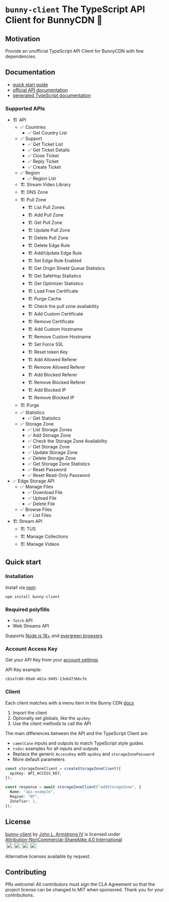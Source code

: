 # `bunny-client` The TypeScript API Client for BunnyCDN 🐰

## Motivation

Provide an unofficial TypeScript API Client for BunnyCDN with few dependencies.

## Documentation

- [quick start guide](https://github.com/jlarmstrongiv/bunny-client#quick-start)
- [official API documentation](https://docs.bunny.net/docs)
- [generated TypeScript documentation](https://bunny-client.surge.sh)

<!-- Better documentation in comments than the official api! -->

### Supported APIs

<!--

- TODO: link each client to the official documentation like `defineConfig` from Astro

- use the unofficial api to take note of warnings and default values https://toshy.github.io/BunnyNet-PHP/edge-storage-api/#reference

- private apis
  - abuse and dmca endpoint
    - https://toshy.github.io/BunnyNet-PHP/base-api/#abuse-case
    - https://github.com/ToshY/BunnyNet-PHP/issues/55
  - billing
    - https://toshy.github.io/BunnyNet-PHP/base-api/#billing
    - https://github.com/ToshY/BunnyNet-PHP/issues/34
    - https://github.com/ToshY/BunnyNet-PHP/issues/58
  - compute
    - https://toshy.github.io/BunnyNet-PHP/base-api/#compute
    - https://docs.bunny.net/reference/computeedgescriptpublic_addscript
  - drm certificates
    - https://toshy.github.io/BunnyNet-PHP/base-api/#drm-certificate
  - user
    - https://toshy.github.io/BunnyNet-PHP/base-api/#user
    - https://docs.bunny.net/reference/userpublic_index
    - https://docs.bunny.net/reference/userpublic_dpa
  - api keys
    - https://docs.bunny.net/reference/apikeypublic_listapikeys
    - https://web.archive.org/web/20230428220030/https://docs.bunny.net/reference/apikeypublic_listapikeys
  - other
    - https://toshy.github.io/BunnyNet-PHP/image-processing/
    - https://toshy.github.io/BunnyNet-PHP/token-authentication/
    - https://github.com/BunnyWay/BunnyCDN.TokenAuthentication/blob/master/nodejs/token.js
  - documentation vs api reference https://docs.bunny.net/docs/cdn-logging
  - optimizer
    - https://support.bunny.net/hc/en-us/articles/360027448392-Bunny-Optimizer-Engine-Documentation
    - https://docs.bunny.net/docs/stream-image-processing

  - consider writing a surge.sh cli alternative
  - consider a react-query client
  - consider nextjs examples
  - documentation site https://nextra.site/

  - tus https://docs.bunny.net/reference/tus-resumable-uploads
    - https://www.npmjs.com/package/tus-js-client
    - https://www.npmjs.com/package/tus
    - https://www.npmjs.com/package/use-tus
    - https://www.npmjs.com/package/@uppy/tus

-->

- 🏗️ API
  - ✅ Countries
    - ✅ Get Country List
  - ✅ Support
    - ✅ Get Ticket List
    - ✅ Get Ticket Details
    - ✅ Close Ticket
    - ✅ Reply Ticket
    - ✅ Create Ticket
  - ✅ Region
    - ✅ Region List
  - 🏗️ Stream Video Library
  - 🏗️ DNS Zone
  - 🏗️ Pull Zone
    - 🏗️ List Pull Zones
    - 🏗️ Add Pull Zone
    - 🏗️ Get Pull Zone
    - 🏗️ Update Pull Zone
    - 🏗️ Delete Pull Zone
    - 🏗️ Delete Edge Rule
    - 🏗️ Add/Update Edge Rule
    - 🏗️ Set Edge Rule Enabled
    - 🏗️ Get Origin Shield Queue Statistics
    - 🏗️ Get SafeHop Statistics
    - 🏗️ Get Optimizer Statistics
    - 🏗️ Load Free Certificate
    - 🏗️ Purge Cache
    - 🏗️ Check the pull zone availability
    - 🏗️ Add Custom Certificate
    - 🏗️ Remove Certificate
    - 🏗️ Add Custom Hostname
    - 🏗️ Remove Custom Hostname
    - 🏗️ Set Force SSL
    - 🏗️ Reset token Key
    - 🏗️ Add Allowed Referer
    - 🏗️ Remove Allowed Referer
    - 🏗️ Add Blocked Referer
    - 🏗️ Remove Blocked Referer
    - 🏗️ Add Blocked IP
    - 🏗️ Remove Blocked IP
  - 🏗️ Purge
  - ✅ Statistics
    - ✅ Get Statistics
  - ✅ Storage Zone
    - ✅ List Storage Zones
    - ✅ Add Storage Zone
    - ✅ Check the Storage Zone Availability
    - ✅ Get Storage Zone
    - ✅ Update Storage Zone
    - ✅ Delete Storage Zone
    - ✅ Get Storage Zone Statistics
    - ✅ Reset Password
    - ✅ Reset Read-Only Password
- ✅ Edge Storage API
  - ✅ Manage Files
    - ✅ Download File
    - ✅ Upload File
    - ✅ Delete File
  - ✅ Browse Files
    - ✅ List Files
- 🏗️ Stream API
  - 🏗️ TUS
  - 🏗️ Manage Collections
  - 🏗️ Manage Videos

## Quick start

<!-- types -->
<!-- https://app.quicktype.io/?l=ts -->
<!-- https://transform.tools/json-to-typescript -->

<!-- avoiding zod due to performance concerns -->
<!-- https://github.com/colinhacks/zod/issues/205 -->
<!-- https://www.reddit.com/r/typescript/comments/13sldut/how_do_people_use_zod_on_a_large_project/ -->

### Installation

Install via [npm](https://www.npmjs.com/package/bunny-client):

```shell
npm install bunny-client
```

### Required polyfills

- `fetch` API
- Web Streams API

Supports [Node.js 18+](https://nodejs.org/en/blog/announcements/v18-release-announce#fetch-experimental) and [evergreen browsers](https://caniuse.com/fetch)

### Account Access Key

<!-- https://www.jhanley.com/blog/bunny-client-account-and-api-keys/ -->

<!-- some api keys cannot be created with an entity, such as zones -->

Get your API Key from your [account settings](https://dash.bunny.net/account/settings)

API Key example:

```
cb1a7c68-89a0-462a-9495-13ebd7366cfe
```

### Client

<!-- GET /url format https://stackoverflow.com/a/16230133 -->

Each client matches with a menu item in the Bunny CDN [docs](https://docs.bunny.net/reference/bunnynet-api-overview)

1. Import the client
1. Optionally set globals, like the `apiKey`
1. Use the client methods to call the API

The main differences between the API and the TypeScript Client are:

- `camelCase` inputs and outputs to match TypeScript style guides
- `tsdoc` examples for all inputs and outputs
- Replace the generic `AccessKey` with `apiKey` and `storageZonePassword`
- More default parameters

<!-- TODO: storageZoneClient input to lowercase refactor -->

```ts
const storageZoneClient = createStorageZoneClient({
  apiKey: API_ACCESS_KEY,
});

const response = await storageZoneClient("addStorageZone", {
  Name: "api-example",
  Region: "NY",
  ZoneTier: 1,
});
```

## License

<!-- consider adding to https://github.com/NuroDev/untypeable -->

<!-- https://creativecommons.org/choose/ -->
<!-- https://chooser-beta.creativecommons.org/ -->
<!-- https://github.com/idleberg/Creative-Commons-Markdown -->

<p xmlns:cc="http://creativecommons.org/ns#" xmlns:dct="http://purl.org/dc/terms/"><a property="dct:title" rel="cc:attributionURL" href="https://github.com/jlarmstrongiv/bunny-client/">bunny-client</a> by <a rel="cc:attributionURL dct:creator" property="cc:attributionName" href="https://github.com/jlarmstrongiv/">John L. Armstrong IV</a> is licensed under <a href="http://creativecommons.org/licenses/by-nc-sa/4.0/?ref=chooser-v1" target="_blank" rel="license noopener noreferrer" style="display:inline-block;">Attribution-NonCommercial-ShareAlike 4.0 International<br><img style="height:22px!important;margin-left:3px;vertical-align:text-bottom;" src="https://mirrors.creativecommons.org/presskit/icons/cc.svg?ref=chooser-v1"><img style="height:22px!important;margin-left:3px;vertical-align:text-bottom;" src="https://mirrors.creativecommons.org/presskit/icons/by.svg?ref=chooser-v1"><img style="height:22px!important;margin-left:3px;vertical-align:text-bottom;" src="https://mirrors.creativecommons.org/presskit/icons/nc.svg?ref=chooser-v1"><img style="height:22px!important;margin-left:3px;vertical-align:text-bottom;" src="https://mirrors.creativecommons.org/presskit/icons/sa.svg?ref=chooser-v1"></a></p>

Alternative licenses available by request.

## Contributing

PRs welcome! All contributors must sign the CLA Agreement so that the project license can be changed to MIT when sponsored. Thank you for your contributions.
